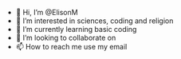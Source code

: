 - 👋 Hi, I’m @ElisonM
- 👀 I’m interested in sciences, coding and religion
- 🌱 I’m currently learning basic coding
- 💞️ I’m looking to collaborate on 
- 📫 How to reach me use my email

<!---
ElisonM/ElisonM is a ✨ special ✨ repository because its `README.md` (this file) appears on your GitHub profile.
You can click the Preview link to take a look at your changes.
--->
